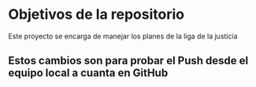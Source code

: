 # Objetivos de la repositorio

Este proyecto se encarga de manejar los planes de la liga de la justicia


## Estos cambios son para probar el Push desde el equipo local a cuanta en GitHub